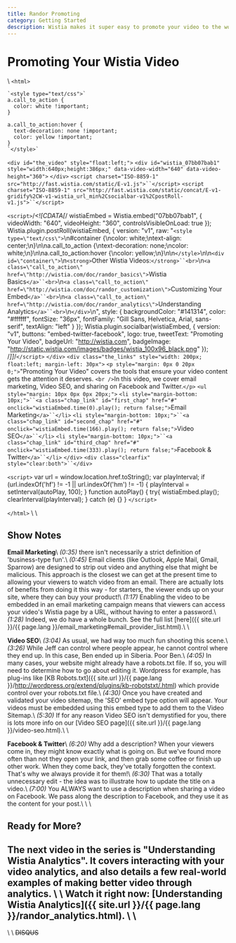 ```yaml
---
title: Randor Promoting
category: Getting Started
description: Wistia makes it super easy to promote your video to the world. From email marketing to social sharing, we've got it all covered.
---
```


# Promoting Your Wistia Video

\\
`<html>`



    `<style type="text/css">`
    a.call_to_action {
      color: white !important;
    }

    a.call_to_action:hover {
      text-decoration: none !important;
      color: yellow !important;
    }
    `</style>`
`<div id="the_video" style="float:left;">`
`<div id="wistia_07bb07bab1" style="width:640px;height:386px;" data-video-width="640" data-video-height="360">`&nbsp;`</div>`
`<script charset="ISO-8859-1" src="http://fast.wistia.com/static/E-v1.js">``</script>`
`<script charset="ISO-8859-1" src="http://fast.wistia.com/static/concat/E-v1-gridify%2CW-v1-wistia_url_min%2Csocialbar-v1%2CpostRoll-v1.js">``</script>`

`<script>`/*<![CDATA[*/
wistiaEmbed = Wistia.embed("07bb07bab1", {
    videoWidth: "640",
    videoHeight: "360",
    controlsVisibleOnLoad: true
});
Wistia.plugin.postRoll(wistiaEmbed, {
    version: "v1",
    raw: "`<style type=\"text/css\">`\n#container {\ncolor: white;\ntext-align: center;\n}\n\na.call_to_action {\ntext-decoration: none;\ncolor: white;\n}\n\na.call_to_action:hover {\ncolor: yellow;\n}\n\n`</style>`\n\n`<div id=\"container\">`\n`<strong>`Other Wistia Videos:`</strong>``<br>`\n`<a class=\"call_to_action\" href=\"http://wistia.com/doc/randor_basics\">`Wistia Basics`</a>``<br>`\n`<a class=\"call_to_action\" href=\"http://wistia.com/doc/randor_customization\">`Customizing Your Embed`</a>``<br>`\n`<a class=\"call_to_action\" href=\"http://wistia.com/doc/randor_analytics\">`Understanding Analytics`</a>``<br>`\n`</div>`\n",
    style: {
    backgroundColor: "#141314",
    color: "#ffffff",
    fontSize: "36px",
    fontFamily: "Gill Sans, Helvetica, Arial, sans-serif",
    textAlign: "left"
    }
});
Wistia.plugin.socialbar(wistiaEmbed, {
    version: "v1",
    buttons: "embed-twitter-facebook",
    logo: true,
    tweetText: "Promoting Your Video",
    badgeUrl: "http://wistia.com",
    badgeImage: "http://static.wistia.com/images/badges/wistia_100x96_black.png"
});
/*]]*/`</script>`
`</div>`
`<div class="the_links" style="width: 200px; float:left; margin-left: 30px">`
`<p style="margin: 0px 0 20px 0;">`"Promoting Your Video" covers the tools that ensure your video content gets the attention it deserves. `<br />`In this video, we cover email marketing, Video SEO, and sharing on Facebook and Twitter.`</p>`
`<ul style="margin: 10px 0px 0px 20px;">`
`<li style="margin-bottom: 10px;">``<a class="chap_link" id="first_chap" href="#" onclick="wistiaEmbed.time(0).play(); return false;">`Email Marketing`</a>``</li>`
`<li style="margin-bottom: 10px;">``<a class="chap_link" id="second_chap" href="#" onclick="wistiaEmbed.time(166).play(); return false;">`Video SEO`</a>``</li>`
`<li style="margin-bottom: 10px;">``<a class="chap_link" id="third_chap" href="#" onclick="wistiaEmbed.time(333).play(); return false;">`Facebook & Twitter`</a>``</li>`
`</div>`
`<div class="clearfix" style="clear:both">``</div>`

`<script>`
var url = window.location.href.toString();
var playInterval;
if (url.indexOf('hf') != -1 || url.indexOf('hm') != -1)
{
    playInterval = setInterval(autoPlay, 100);
}
function autoPlay()
{
    try{
    wistiaEmbed.play();
    clearInterval(playInterval);
    } catch (e) {}
}
`</script>`

`</html>`
\\
\\
## Show Notes

**Email Marketing**\\
*(0:35)* there isn't necessarily a strict definition of 'business-type fun'.\\
*(0:45)* Email clients (like Outlook, Apple Mail, Gmail, Sparrow) are designed to strip out video and anything else that might be malicious.  This approach is the closest we can get at the present time to allowing your viewers to watch video from an email.  There are actually lots of benefits from doing it this way - for starters, the viewer ends up on your site, where they can buy your product!\\
*(1:17)* Enabling the video to be embedded in an email marketing campaign means that viewers can access your video's Wistia page by a URL, without having to enter a password.\\
*(1:28)* Indeed, we do have a whole bunch.  See the full list [here]({{ site.url }}/{{ page.lang }}/email_marketing#email_provider_list.html).\\
\\

**Video SEO**\\
*(3:04)* As usual, we had way too much fun shooting this scene.\\
*(3:26)* While Jeff can control where people appear, he cannot control where they end up.  In this case, Ben ended up in Siberia.  Poor Ben.\\
*(4:05)* In many cases, your website might already have a robots.txt file. If so, you will need to determine how to go about editing it. Wordpress for example, has plug-ins like [KB Robots.txt]({{ site.url }}/{{ page.lang }}/http://wordpress.org/extend/plugins/kb-robotstxt/.html) which provide control over your robots.txt file.\\
*(4:30)* Once you have created and validated your video sitemap, the 'SEO' embed type option will appear.  Your videos must be embedded using this embed type to add them to the Video Sitemap.\\
*(5:30)* If for any reason Video SEO isn't demystified for you, there is lots more info on our [Video SEO page]({{ site.url }}/{{ page.lang }}/video-seo.html).\\
\\

**Facebook & Twitter**\\
*(6:20)* Why add a description?  When your viewers come in, they might know exactly what is going on.  But we've found more often than not they open your link, and then grab some coffee or finish up other work.  When they come back, they've totally forgotten the context.  That's why we always provide it for them!\\
*(6:30)* That was a totally unnecessary edit - the idea was to illustrate how to update the title on a video.\\
*(7:00)* You ALWAYS want to use a description when sharing a video on Facebook.  We pass along the description to Facebook, and they use it as the content for your post.\\
\\
\\
## Ready for More?

The next video in the series is **"Understanding Wistia Analytics"**.  It covers interacting with your video analytics, and also details a few real-world examples of making better video through analytics.
\\
\\
Watch it right now: [Understanding Wistia Analytics]({{ site.url }}/{{ page.lang }}/randor_analytics.html).
\\
\\
----
\\
\\
~~DISQUS~~

